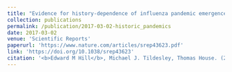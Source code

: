 ```yaml
---
title: "Evidence for history-dependence of influenza pandemic emergence"
collection: publications
permalink: /publication/2017-03-02-historic_pandemics
date: 2017-03-02
venue: 'Scientific Reports'
paperurl: 'https://www.nature.com/articles/srep43623.pdf'
link: 'https://doi.org/10.1038/srep43623'
citation: '<b>Edward M Hill</b>, Michael J. Tildesley, Thomas House. (2017). &quot;Evidence for history-dependence of influenza pandemic emergence.&quot; <i>Scientific Reports</i>. <b>7</b>: 43623. doi:10.1038/srep43623.'
---
```

